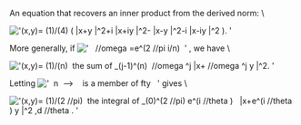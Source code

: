 An equation that recovers an inner product from the derived norm: \\

!['(x,y)= (1)/(4) ( |x+y |\^2+i |x+iy |\^2- |x-y |\^2-i |x-iy |\^2 ). '](../dictionary/equation_images/20250.1..png)

More generally, if
!['   //omega =e\^(2 //pi i/n)  '](../dictionary/equation_images/20250.4..png)
, we have \\

!['(x,y)= (1)/(n)  the sum of \_(j-1)\^(n)  //omega \^j |x+ //omega \^j y |\^2. '](../dictionary/equation_images/20250.2..png)

Letting
!['  n  --\>    is a member of fty   '](../dictionary/equation_images/20250.5..png)
gives \\

!['(x,y)= (1)/(2 //pi)  the integral of \_(0)\^(2 //pi) e\^(i //theta )   |x+e\^(i //theta ) y |\^2 ,d //theta . '](../dictionary/equation_images/20250.3..png)
